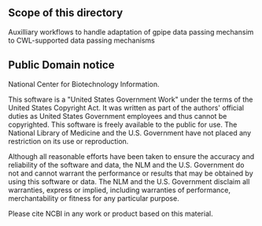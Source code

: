 ## Scope of this directory

Auxilliary workflows to handle adaptation of gpipe data passing mechansim to CWL-supported
data passing mechanisms

## Public Domain notice

National Center for Biotechnology Information.

This software is a "United States Government Work" under the terms of the
United States Copyright Act.  It was written as part of the authors'
official duties as United States Government employees and thus cannot
be copyrighted.  This software is freely available to the public for
use. The National Library of Medicine and the U.S. Government have not
placed any restriction on its use or reproduction.

Although all reasonable efforts have been taken to ensure the accuracy
and reliability of the software and data, the NLM and the U.S.
Government do not and cannot warrant the performance or results that
may be obtained by using this software or data. The NLM and the U.S.
Government disclaim all warranties, express or implied, including
warranties of performance, merchantability or fitness for any
particular purpose.

Please cite NCBI in any work or product based on this material.

